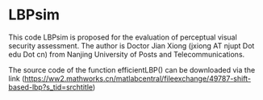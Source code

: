 # LBPsim

This code LBPsim is proposed for the evaluation of perceptual visual security assessment.
The author is Doctor Jian Xiong (jxiong AT njupt Dot edu Dot cn) from Nanjing University of Posts and Telecommunications.

The source code of the function efficientLBP() can be downloaded via the link 
(https://ww2.mathworks.cn/matlabcentral/fileexchange/49787-shift-based-lbp?s_tid=srchtitle)

